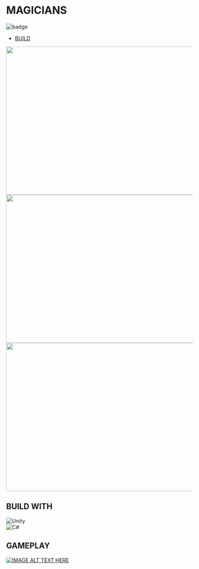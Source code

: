 # MAGICIANS

![badge](https://img.shields.io/github/last-commit/kiwuz/Plastic-Guys?style=for-the-badge)

* [BUILD](https://samszczecin-my.sharepoint.com/:u:/g/personal/27286_s_am_szczecin_pl/EYPdIqC4TypNtG11y2dCoxEBhkhW_gZEuHdVSSkq0zUn9Q?e=RqCtbj) <br />


<img src = "https://user-images.githubusercontent.com/49866616/178510340-d3e4dc05-d109-4aec-9efa-d6f55a02b783.PNG" width="600" height="400" /> <br />
<img src = "https://user-images.githubusercontent.com/49866616/178510355-1c9a2acb-d126-4b6a-a1ae-b201211e9c51.PNG" width="600" height="400" /> <br />
<img src = "https://user-images.githubusercontent.com/49866616/178510365-c9808928-8e07-420c-baeb-de629c3ca30d.PNG" width="600" height="400" /> <br />


## BUILD WITH

![Unity](https://img.shields.io/badge/unity-%23000000.svg?style=for-the-badge&logo=unity&logoColor=white) <br />
![C#](https://img.shields.io/badge/c%23-%23239120.svg?style=for-the-badge&logo=c-sharp&logoColor=white) <br />



## GAMEPLAY
[![IMAGE ALT TEXT HERE](https://img.youtube.com/vi/lz8F1__O8mA/0.jpg)](https://www.youtube.com/watch?v=lz8F1__O8mA)


